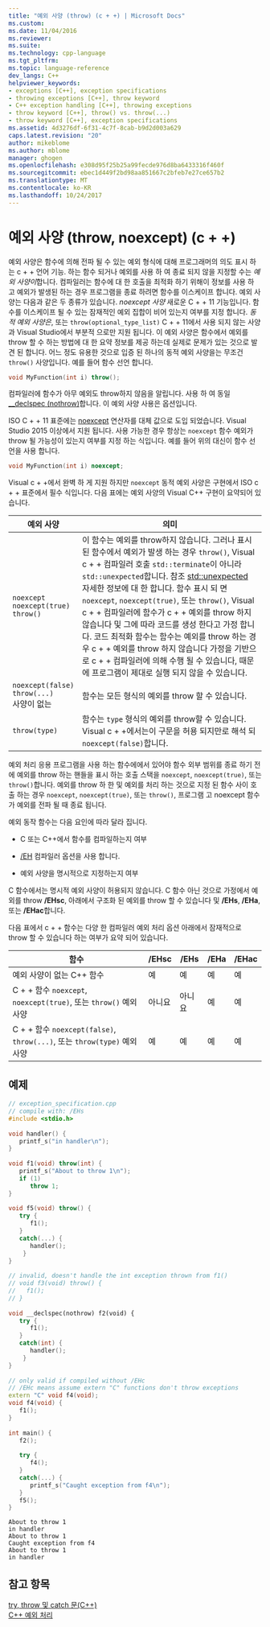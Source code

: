 ```yaml
---
title: "예외 사양 (throw) (c + +) | Microsoft Docs"
ms.custom: 
ms.date: 11/04/2016
ms.reviewer: 
ms.suite: 
ms.technology: cpp-language
ms.tgt_pltfrm: 
ms.topic: language-reference
dev_langs: C++
helpviewer_keywords:
- exceptions [C++], exception specifications
- throwing exceptions [C++], throw keyword
- C++ exception handling [C++], throwing exceptions
- throw keyword [C++], throw() vs. throw(...)
- throw keyword [C++], exception specifications
ms.assetid: 4d3276df-6f31-4c7f-8cab-b9d2d003a629
caps.latest.revision: "20"
author: mikeblome
ms.author: mblome
manager: ghogen
ms.openlocfilehash: e308d95f25b25a99fecde976d8ba6433316f460f
ms.sourcegitcommit: ebec1d449f2bd98aa851667c2bfeb7e27ce657b2
ms.translationtype: MT
ms.contentlocale: ko-KR
ms.lasthandoff: 10/24/2017
---
```

# <a name="exception-specifications-throw-noexcept-c"></a>예외 사양 (throw, noexcept) (c + +)
예외 사양은 함수에 의해 전파 될 수 있는 예외 형식에 대해 프로그래머의 의도 표시 하는 c + + 언어 기능. 하는 함수 되거나 예외를 사용 하 여 종료 되지 않을 지정할 수는 *예외 사양이*합니다. 컴파일러는 함수에 대 한 호출을 최적화 하기 위해이 정보를 사용 하 고 예외가 발생된 하는 경우 프로그램을 종료 하려면 함수를 이스케이프 합니다. 예외 사양는 다음과 같은 두 종류가 있습니다. *noexcept 사양* 새로운 C + + 11 기능입니다. 함수를 이스케이프 될 수 있는 잠재적인 예외 집합이 비어 있는지 여부를 지정 합니다. *동적 예외 사양은*, 또는 `throw(optional_type_list)` C + + 11에서 사용 되지 않는 사양과 Visual Studio에서 부분적 으로만 지원 됩니다. 이 예외 사양은 함수에서 예외를 throw 할 수 하는 방법에 대 한 요약 정보를 제공 하는데 실제로 문제가 있는 것으로 발견 된 합니다. 어느 정도 유용한 것으로 입증 된 하나의 동적 예외 사양을는 무조건 `throw()` 사양입니다. 예를 들어 함수 선언 합니다.  
  
```cpp  
void MyFunction(int i) throw();  
```  
  
 컴파일러에 함수가 아무 예외도 throw하지 않음을 알립니다. 사용 하 여 동일 [__declspec (nothrow)](../cpp/nothrow-cpp.md)합니다. 이 예외 사양 사용은 옵션입니다.  
  
ISO C + + 11 표준에는 [noexcept](../cpp/noexcept-cpp.md) 연산자를 대체 값으로 도입 되었습니다. Visual Studio 2015 이상에서 지원 됩니다. 사용 가능한 경우 항상는 `noexcept` 함수 예외가 throw 될 가능성이 있는지 여부를 지정 하는 식입니다. 예를 들어 위의 대신이 함수 선언을 사용 합니다.  
  
```cpp  
void MyFunction(int i) noexcept;  
```  
  
Visual c + +에서 완벽 하 게 지원 하지만 `noexcept` 동적 예외 사양은 구현에서 ISO c + + 표준에서 필수 식입니다.  다음 표에는 예외 사양의 Visual C++ 구현이 요약되어 있습니다.  
  
|예외 사양|의미|  
|-----------------------------|-------------|  
|`noexcept`<br/>`noexcept(true)`<br/>`throw()`|이 함수는 예외를 throw하지 않습니다. 그러나 표시 된 함수에서 예외가 발생 하는 경우 `throw()`, Visual c + + 컴파일러 호출 `std::terminate`이 아니라 `std::unexpected`합니다. 참조 [std::unexpected](../c-runtime-library/reference/unexpected-crt.md) 자세한 정보에 대 한 합니다. 함수 표시 되 면 `noexcept`, `noexcept(true)`, 또는 `throw()`, Visual c + + 컴파일러에 함수가 c + + 예외를 throw 하지 않습니다 및 그에 따라 코드를 생성 한다고 가정 합니다. 코드 최적화 함수는 함수는 예외를 throw 하는 경우 c + + 예외를 throw 하지 않습니다 가정을 기반으로 c + + 컴파일러에 의해 수행 될 수 있습니다, 때문에 프로그램이 제대로 실행 되지 않을 수 있습니다.|  
|`noexcept(false)`<br/>`throw(...)`<br/>사양이 없는|함수는 모든 형식의 예외를 throw 할 수 있습니다.|  
|`throw(type)`|함수는 `type` 형식의 예외를 throw할 수 있습니다. Visual c + +에서는이 구문을 허용 되지만로 해석 되 `noexcept(false)`합니다.|  
  
 예외 처리 응용 프로그램을 사용 하는 함수에에서 있어야 함수 외부 범위를 종료 하기 전에 예외를 throw 하는 핸들을 표시 하는 호출 스택을 `noexcept`, `noexcept(true)`, 또는 `throw()`합니다. 예외를 throw 하 한 및 예외를 처리 하는 것으로 지정 된 함수 사이 호출 하는 경우 `noexcept`, `noexcept(true)`, 또는 `throw()`, 프로그램 고 noexcept 함수가 예외를 전파 될 때 종료 됩니다.  
  
 예외 동작 함수는 다음 요인에 따라 달라 집니다.  
  
-   C 또는 C++에서 함수를 컴파일하는지 여부  
  
-   [/EH](../build/reference/eh-exception-handling-model.md) 컴파일러 옵션을 사용 합니다.  
  
-   예외 사양을 명시적으로 지정하는지 여부  
  
 C 함수에서는 명시적 예외 사양이 허용되지 않습니다. C 함수 아닌 것으로 가정에서 예외를 throw **/EHsc**, 아래에서 구조화 된 예외를 throw 할 수 있습니다 및 **/EHs**, **/EHa**, 또는 **/EHac**합니다.  
  
 다음 표에서 c + + 함수는 다양 한 컴파일러 예외 처리 옵션 아래에서 잠재적으로 throw 할 수 있습니다 하는 여부가 요약 되어 있습니다.  
  
|함수|/EHsc|/EHs|/EHa|/EHac|  
|--------------|------------|-----------|-----------|------------|  
|예외 사양이 없는 C++ 함수|예|예|예|예|  
|C + + 함수 `noexcept`, `noexcept(true)`, 또는 `throw()` 예외 사양|아니요|아니요|예|예|  
|C + + 함수 `noexcept(false)`, `throw(...)`, 또는 `throw(type)` 예외 사양|예|예|예|예|  
  
## <a name="example"></a>예제  
  
```cpp  
// exception_specification.cpp  
// compile with: /EHs  
#include <stdio.h>  
  
void handler() {  
   printf_s("in handler\n");  
}  
  
void f1(void) throw(int) {  
   printf_s("About to throw 1\n");  
   if (1)  
      throw 1;  
}  
  
void f5(void) throw() {  
   try {  
      f1();  
   }  
   catch(...) {  
      handler();  
    }  
}  
  
// invalid, doesn't handle the int exception thrown from f1()  
// void f3(void) throw() {  
//   f1();  
// }  
  
void __declspec(nothrow) f2(void) {  
   try {  
      f1();  
   }  
   catch(int) {  
      handler();  
    }  
}  
  
// only valid if compiled without /EHc   
// /EHc means assume extern "C" functions don't throw exceptions  
extern "C" void f4(void);  
void f4(void) {  
   f1();  
}  
  
int main() {  
   f2();  
  
   try {  
      f4();  
   }  
   catch(...) {  
      printf_s("Caught exception from f4\n");  
   }  
   f5();  
}  
```  
  
```Output  
About to throw 1  
in handler  
About to throw 1  
Caught exception from f4  
About to throw 1  
in handler  
```  
  
## <a name="see-also"></a>참고 항목  
 [try, throw 및 catch 문(C++)](../cpp/try-throw-and-catch-statements-cpp.md)   
 [C++ 예외 처리](../cpp/cpp-exception-handling.md)